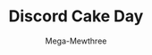---
title: Discord Cake Day
author: Mega-Mewthree
description_markdown: >-
  Displays a cake next to the username of anyone whose account is having a Discord birthday! (Currently only displays in chat and member list.)
github: https://github.com/Mega-Mewthree
download: https://github.com/Mega-Mewthree/BetterDiscordPlugins/tree/master/Plugins/DiscordCakeDay
support: https://discordapp.com/invite/ZYND2Xd
tags:
images:
  - name: Discord Cake Day Preview
    image: https://i.imgur.com/KmgoZPY.png
layout: product
ghcommentid: 41
---